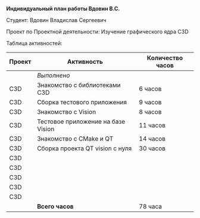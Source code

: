 **Индивидуальный план работы Вдовин В.С.**

Студент: Вдовин Владислав Сергеевич

Проект по Проектной деятельности: Изучение графического ядра C3D

Таблица активностей:

| Проект | Активность                                           | Количество часов
|--------|------------------------------------------------------|---------
|        | *Выполнено*                                          | 
| C3D    | Знакомство с библиотеками С3D                        |  6 часов
| C3D    | Сборка тестового приложения                          | 9 часов
| C3D    | Знакомство с Vision                                  |  8 часов
| C3D    | Тестовое приложение на базе Vision                   | 11 часов
| C3D    | Знакомство с CMake и QT                              | 14 часов
| C3D    | Сборка проекта QT vision с нуля                      | 30 часов
| C3D    |                                                      | 
| C3D    |                                                      | 
| C3D    |                                                      | 
| C3D    |                                                      | 
| C3D    |                                                      | 
|        | **Всего часов**                                      | 78 часа
